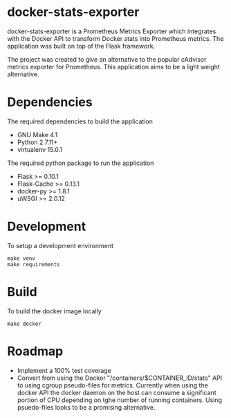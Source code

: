 docker-stats-exporter
============

docker-stats-exporter is a Prometheus Metrics Exporter which integrates with the Docker API to transform Docker stats into Prometheus metrics.
The application was built on top of the Flask framework.

The project was created to give an alternative to the popular cAdvisor metrics exporter for Prometheus. This application aims to be a light weight alternative.

Dependencies
============

The required dependencies to build the application
* GNU Make 4.1
* Python 2.7.11+
* virtualenv 15.0.1

The required python package to run the application
* Flask >= 0.10.1
* Flask-Cache >= 0.13.1
* docker-py >= 1.8.1
* uWSGI >= 2.0.12

Development
=======
To setup a development environment
```
make venv
make requirements
```

Build
=======
To build the docker image locally
```
make docker
```

Roadmap
=======
* Implement a 100% test coverage
* Convert from using the Docker "/containers/$CONTAINER_ID/stats" API to using cgroup pseudo-files for metrics. Currently when using the docker API the docker daemon on the host can consume a significant portion of CPU depending on tghe number of running containers. Using psuedo-files looks to be a promising alternative.